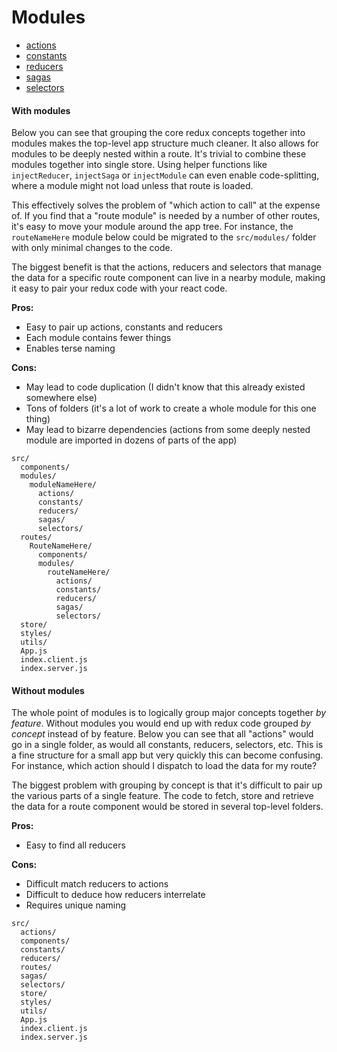# Modules

- [actions](./actions/README.md)
- [constants](./constants/README.md)
- [reducers](./reducers/README.md)
- [sagas](./sagas/README.md)
- [selectors](./selectors/README.md)

#### With modules

Below you can see that grouping the core redux concepts together into modules makes the top-level app structure much cleaner. It also allows for modules to be deeply nested within a route. It's trivial to combine these modules together into single store. Using helper functions like `injectReducer`, `injectSaga` or `injectModule` can even enable code-splitting, where a module might not load unless that route is loaded.

This effectively solves the problem of "which action to call" at the expense of. If you find that a "route module" is needed by a number of other routes, it's easy to move your module around the app tree. For instance, the `routeNameHere` module below could be migrated to the `src/modules/` folder with only minimal changes to the code.

The biggest benefit is that the actions, reducers and selectors that manage the data for a specific route component can live in a nearby module, making it easy to pair your redux code with your react code.

**Pros:**
- Easy to pair up actions, constants and reducers
- Each module contains fewer things
- Enables terse naming

**Cons:**
- May lead to code duplication (I didn't know that this already existed somewhere else)
- Tons of folders (it's a lot of work to create a whole module for this one thing)
- May lead to bizarre dependencies (actions from some deeply nested module are imported in dozens of parts of the app)

```
src/
  components/
  modules/
    moduleNameHere/
      actions/
      constants/
      reducers/
      sagas/
      selectors/
  routes/
    RouteNameHere/
      components/
      modules/
        routeNameHere/
          actions/
          constants/
          reducers/
          sagas/
          selectors/
  store/
  styles/
  utils/
  App.js
  index.client.js
  index.server.js
```

#### Without modules

The whole point of modules is to logically group major concepts together _by feature_. Without modules you would end up with redux code grouped _by concept_ instead of by feature. Below you can see that all "actions" would go in a single folder, as would all constants, reducers, selectors, etc. This is a fine structure for a small app but very quickly this can become confusing. For instance, which action should I dispatch to load the data for my route?

The biggest problem with grouping by concept is that it's difficult to pair up the various parts of a single feature. The code to fetch, store and retrieve the data for a route component would be stored in several top-level folders.

**Pros:**
- Easy to find all reducers

**Cons:**
- Difficult match reducers to actions
- Difficult to deduce how reducers interrelate
- Requires unique naming

```
src/
  actions/
  components/
  constants/
  reducers/
  routes/
  sagas/
  selectors/
  store/
  styles/
  utils/
  App.js
  index.client.js
  index.server.js
```
